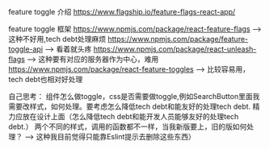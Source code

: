 feature toggle 介绍
https://www.flagship.io/feature-flags-react-app/

feature toggle 框架
https://www.npmjs.com/package/react-feature-flags --> 这种不好用,tech debt处理麻烦
https://www.npmjs.com/package/feature-toggle-api --> 看着就头疼
https://www.npmjs.com/package/react-unleash-flags --> 这种要有对应的服务器作为中心，难用
https://www.npmjs.com/package/react-feature-toggles --> 比较容易用，tech debt也相对好处理

自己思考：
组件怎么做toggle，css是否需要做toggle,例如SearchButton里面我需要改样式，如何处理。要考虑怎么降低tech debt和能友好的处理tech debt.
精力应放在设计上面（怎么降低tech debt和能开发人员能够友好的处理tech debt.）
两个不同的样式，调用的函数都不一样，当我新版要上，旧的版如何处理？ --> 这种我目前觉得只能靠Eslint提示去删除这些东西）
